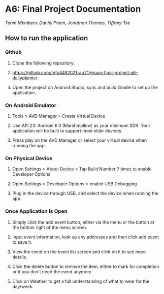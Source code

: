 # A6: Final Project Documentation

_Team Members: Daniel Pham, Jonathan Thomas, Tiffany Tse_

## How to run the application

### Github

1.  Clone the following repository:

1.  <https://github.com/info4482021-au21/group-final-project-a6-dailyplanner>

3.  Open the project on Android Studio, sync and build Gradle to set up the application.

### On Android Emulator

1.  Tools > AVD Manager > Create Virtual Device

1.  Use API 23: Android 6.0 (Marshmallow) as your minimum SDK. Your application will be built to support most older devices.

3.  Press play on the AVD Manager or select your virtual device when running the app.

### On Physical Device

1.  Open Settings > About Device > Tap Build Number 7 times to enable Developer Options

2.  Open Settings > Developer Options > enable USB Debugging

3.  Plug in the device through USB, and select the device when running the app.

### Once Application is Open 

1.  Simply click the add event button, either via the menu or the button at the bottom right of the menu screen.

2.  Input event information, look up any addresses and then click add event to save it.

3.  View the event on the event list screen and click on it to see more details.

4.  Click the delete button to remove the item, either to mark for completion or if you don't need the event anymore.

5.  Click on Weather to get a full understanding of what to wear for the day/week.
